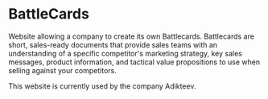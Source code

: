 # BattleCards
Website allowing a company to create its own Battlecards. Battlecards are short, sales-ready documents that provide 
sales teams with an understanding of a specific competitor's marketing strategy, key sales messages,
product information, and tactical value propositions to use when selling against your competitors.

This website is currently used by the company Adikteev.
